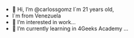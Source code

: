 - 👋 Hi, I’m @carlossgomz I`m 21 years old,
- I`m from Venezuela
- 👀 I’m interested in work...
- 🌱 I’m currently learning in 4Geeks Academy ...

